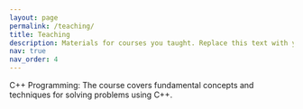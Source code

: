 ```yaml
---
layout: page
permalink: /teaching/
title: Teaching
description: Materials for courses you taught. Replace this text with your description.
nav: true
nav_order: 4
---
```


C++ Programming: The course covers fundamental concepts and techniques for solving problems using C++.